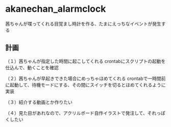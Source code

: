 # akanechan_alarmclock

茜ちゃんが喋ってくれる目覚まし時計を作る、たまにえっちなイベントが発生する

## 計画

（１）茜ちゃんが指定した時間に起こしてくれる
crontabにスクリプトの起動を仕込んで、動くことを確認

（２）茜ちゃんが早起きできた場合にめっちゃほめてくれる
crontabで一時間前に起動して、待機モードにする、その間にスイッチを切るとほめてくれるように実装

（３）紹介する動画とか作りたい

（４）見た目があれなので、アクリルボード自作イラストで発注して、それっぽくしたい
